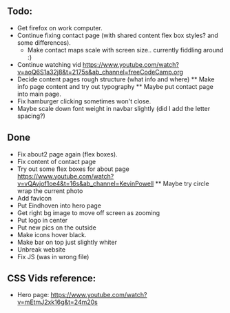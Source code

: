## Todo: 
* Get firefox on work computer.
* Continue fixing contact page (with shared content flex box styles? and some differences).
    * Make contact maps scale with screen size.. currently fiddling around :)
* Continue watching vid https://www.youtube.com/watch?v=aoQ6S1a32j8&t=2175s&ab_channel=freeCodeCamp.org
* Decide content pages rough structure (what info and where)
** Make info page content and try out typography
** Maybe put contact page into main page.
* Fix hamburger clicking sometimes won't close.
* Maybe scale down font weight in navbar slightly (did I add the letter spacing?)


## Done
* Fix about2 page again (flex boxes).
* Fix content of contact page
* Try out some flex boxes for about page https://www.youtube.com/watch?v=vQAvjof1oe4&t=16s&ab_channel=KevinPowell 
** Maybe try circle wrap the current photo 
* Add favicon
* Put Eindhoven into hero page
* Get right bg image to move off screen as zooming
* Put logo in center
* Put new pics on the outside
* Make icons hover black.
* Make bar on top just slightly whiter
* Unbreak website
* Fix JS (was in wrong file)

## CSS Vids reference:
* Hero page: https://www.youtube.com/watch?v=mEtmJ2xk16g&t=24m20s
